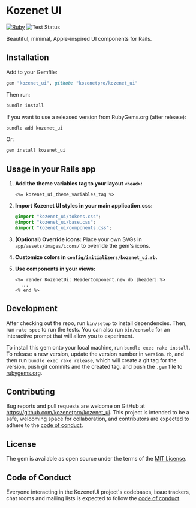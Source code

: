 # Kozenet UI

[![Ruby](https://github.com/kozenetpro/kozenet_ui/actions/workflows/main.yml/badge.svg)](https://github.com/kozenetpro/kozenet_ui/actions/workflows/main.yml)
![Test Status](https://img.shields.io/badge/tests-passing-brightgreen?style=flat-square)

Beautiful, minimal, Apple-inspired UI components for Rails.

## Installation

Add to your Gemfile:

```ruby
gem "kozenet_ui", github: "kozenetpro/kozenet_ui"
```

Then run:

```bash
bundle install
```

If you want to use a released version from RubyGems.org (after release):

```bash
bundle add kozenet_ui
```

Or:

```bash
gem install kozenet_ui
```

## Usage in your Rails app

1. **Add the theme variables tag to your layout `<head>`:**
   ```erb
   <%= kozenet_ui_theme_variables_tag %>
   ```

2. **Import Kozenet UI styles in your main application.css:**
   ```css
   @import "kozenet_ui/tokens.css";
   @import "kozenet_ui/base.css";
   @import "kozenet_ui/components.css";
   ```

3. **(Optional) Override icons:**
   Place your own SVGs in `app/assets/images/icons/` to override the gem's icons.

4. **Customize colors in `config/initializers/kozenet_ui.rb`.**

5. **Use components in your views:**
   ```erb
   <%= render KozenetUi::HeaderComponent.new do |header| %>
     ...
   <% end %>
   ```

## Development

After checking out the repo, run `bin/setup` to install dependencies. Then, run `rake spec` to run the tests. You can also run `bin/console` for an interactive prompt that will allow you to experiment.

To install this gem onto your local machine, run `bundle exec rake install`. To release a new version, update the version number in `version.rb`, and then run `bundle exec rake release`, which will create a git tag for the version, push git commits and the created tag, and push the `.gem` file to [rubygems.org](https://rubygems.org).

## Contributing

Bug reports and pull requests are welcome on GitHub at https://github.com/kozenetpro/kozenet_ui. This project is intended to be a safe, welcoming space for collaboration, and contributors are expected to adhere to the [code of conduct](https://github.com/kozenetpro/kozenet_ui/blob/main/CODE_OF_CONDUCT.md).

## License

The gem is available as open source under the terms of the [MIT License](https://opensource.org/licenses/MIT).

## Code of Conduct

Everyone interacting in the KozenetUi project's codebases, issue trackers, chat rooms and mailing lists is expected to follow the [code of conduct](https://github.com/kozenetpro/kozenet_ui/blob/main/CODE_OF_CONDUCT.md).
